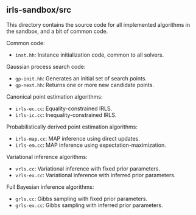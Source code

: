 
## irls-sandbox/src

This directory contains the source code for all implemented algorithms
in the sandbox, and a bit of common code.

Common code:

* `inst.hh`: Instance initialization code, common to all solvers.

Gaussian process search code:

* `gp-init.hh`: Generates an initial set of search points.
* `gp-next.hh`: Returns one or more new candidate points.

Canonical point estimation algorithms:

* `irls-ec.cc`: Equality-constrained IRLS.
* `irls-ic.cc`: Inequality-constrained IRLS.

Probabilistically derived point estimation algorithms:

* `irls-map.cc`: MAP inference using direct updates.
* `irls-em.cc`: MAP inference using expectation-maximization.

Variational inference algorithms:

* `vrls.cc`: Variational inference with fixed prior parameters.
* `vrls-ex.cc`: Variational inference with inferred prior parameters.

Full Bayesian inference algorithms:

* `grls.cc`: Gibbs sampling with fixed prior parameters.
* `grls-ex.cc`: Gibbs sampling with inferred prior parameters.

